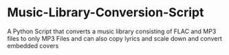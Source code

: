 # Music-Library-Conversion-Script
A Python Script that converts a music library consisting of FLAC and MP3 files to only MP3 Files and can also copy lyrics and scale down and convert embedded covers
